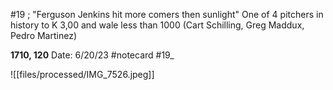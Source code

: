 #19 ;
"Ferguson Jenkins hit more comers then sunlight" One of 4 pitchers in history to K 3,00 and wale less than 1000 (Cart Schilling, Greg Maddux, Pedro Martinez)


**1710, 120** 
Date: 6/20/23
 #notecard
 #19_ 

![[files/processed/IMG_7526.jpeg]]